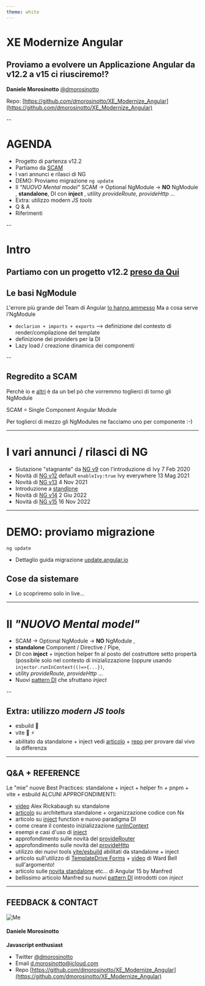 ```yaml
---
theme: white
---
```


# XE Modernize Angular

## Proviamo a evolvere un Applicazione Angular da v12.2 a v15 ci riusciremo!?

**Daniele Morosinotto**
[@dmorosinotto](https://twitter.com/dmorosinotto)

Repo: [https://github.com/dmorosinotto/XE_Modernize_Angular](https://github.com/dmorosinotto/XE_Modernize_Angular)

--

# AGENDA

-   Progetto di partenza v12.2
-   Partiamo da [SCAM](https://dev.to/this-is-angular/emulating-tree-shakable-components-using-single-component-angular-modules-13do)
-   I vari annunci e rilasci di NG
-   DEMO: Proviamo migrazione `ng update`
-   Il _"NUOVO Mental model"_ SCAM -> Optional NgModule -> **NO** NgModule , **standalone**, DI con **inject** , utility _provideRoute, provideHttp_ ...
-   Extra: utilizzo modern _JS tools_
-   Q & A
-   Riferimenti

--

# Intro

## Partiamo con un progetto v12.2 [preso da Qui](https://github.com/wardbell/ngc-validate)

## Le basi NgModule

L'errore più grande del Team di Angular [lo hanno ammesso]()
Ma a cosa serve l'NgModule

-   `declarion + imports + exports` --> definizione del contesto di render/compilazione del template
-   definizione dei providers per la DI
-   Lazy load / creazione dinamica dei componenti

--

## Regredito a SCAM

Perchè io e [altri](https://medium.com/marmicode/your-angular-module-is-a-scam-b4136ca3917b) è da un bel pò che vorremmo toglierci di torno gli NgModule

SCAM = Single Component Angular Module

Per toglierci di mezzo gli NgModules ne facciamo uno per componente :-)

---

# I vari annunci / rilasci di NG

-   Siutazione "stagnante" da [NG v9](https://blog.angular.io/angular-v13-is-now-available-cce66f7bc296) con l'introduzione di Ivy 7 Feb 2020
-   Novità di [NG v12](https://blog.angular.io/angular-v12-is-now-available-32ed51fbfd49) default `enableIvy:true` Ivy everywhere 13 Mag 2021
-   Novità di [NG v13](https://blog.angular.io/angular-v13-is-now-available-cce66f7bc296) 4 Nov 2021
-   Introduzione a [standlone](https://blog.angular.io/an-update-on-standalone-components-ea53b4d55214)
-   Novità di [NG v14](https://blog.angular.io/angular-v14-is-now-available-391a6db736af) 2 Giu 2022
-   Novità di [NG v15](https://blog.angular.io/angular-v15-is-now-available-df7be7f2f4c8) 16 Nov 2022

---

# DEMO: proviamo migrazione

`ng update`

-   Dettaglio guida migrazione [update.angular.io](https://update.angular.io/?v=12.0-15.0)

## Cose da sistemare

-   Lo scopriremo solo in live...

---

# Il _"NUOVO Mental model"_

-   SCAM -> Optional NgModule -> **NO** NgModule ,
-   **standalone** Component / Directive / Pipe,
-   DI con **inject** + injection helper fn al posto del costruttore setto propertà (possibile solo nel contesto di inizializzazione (oppure usando `injector.runInContext(()=>{...})`,
-   utility _provideRoute, provideHttp_ ...
-   Nuovi [pattern DI](https://www.angulararchitects.io/en/aktuelles/patterns-for-custom-standalone-apis-in-angular/?mc_cid=dcfc4a34f9&mc_eid=bca811da1f) che sfruttano _inject_ 

--

## Extra: utilizzo _modern JS tools_

-   esbuild 🤯
-   vite 💚 ⚡️
-   abilitato da standalone + inject vedi [articolo](https://marmicode.io/blog/versatile-angular) + [repo](https://github.com/dmorosinotto/Angular_Vite) per provare dal vivo la differenza

---

## Q&A + REFERENCE

Le "mie" nuove Best Practices: standalone + inject + helper fn + pnpm + vite + esbuild
ALCUNI APPROFONDIMENTI:

-   [video](https://www.youtube.com/watch?v=kE_zr5ZiPWc) Alex Rickabaugh su standalone
-   [articolo](https://blog.nrwl.io/component-first-architecture-with-standalone-components-and-nx-c87559af1f91) su architettura standalone + organizzazione codice con Nx
-   articolo su [inject](https://codereacter.medium.com/why-angular-14s-new-inject-function-is-so-amazing-ac281e7148d1) function e nuovo paradigma DI
-   come creare il contesto inizializzazione [runInContext](https://netbasal.com/getting-to-know-the-runincontext-api-in-angular-f8996d7e00da)
-   esempi e casi d'uso di [inject](https://dev.to/this-is-angular/always-use-inject-2do4)
-   approfondimento sulle novità del [provideRouter](https://blog.angular.io/advancements-in-the-angular-router-5d69ec4c032)
-   approfondimento sulle novità del [provideHttp](https://netbasal.com/using-the-angular-http-client-in-angular-v15-f4bec3c11926)
-   utilizzo dei nuovi tools [vite/esbuild](https://marmicode.io/blog/versatile-angular) abilitati da standalone + inject
-   articolo sull'utilizzo di [TemplateDrive Forms](https://timdeschryver.dev/blog/a-practical-guide-to-angular-template-driven-forms) + [video](https://youtu.be/7koRJKiBQGA) di Ward Bell sull'argomento!
-   articolo sulle [novita standalone](https://www.angulararchitects.io/en/aktuelles/modern-and-lightweight-angular-architectures-with-angulars-latest-innovations/) etc... di Angular 15 by Manfred
-   bellissimo articolo Manfred su nuovi [pattern DI](https://www.angulararchitects.io/en/aktuelles/patterns-for-custom-standalone-apis-in-angular/?mc_cid=dcfc4a34f9&mc_eid=bca811da1f) introdotti con _inject_ 

---

## FEEDBACK & CONTACT

![Me](https://www.xedotnet.org/media/1032/morosinotto_foto.jpg?height=300)

#### Daniele Morosinotto

**Javascript enthusiast**

-   Twitter [@dmorosinotto](https://twitter.com/dmorosinotto)
-   Email [d.morosinotto@icloud.com](d.morosinotto@icloud.com)
-   Repo [https://github.com/dmorosinotto/XE_Modernize_Angular](https://github.com/dmorosinotto/XE_Modernize_Angular)

